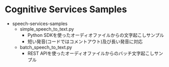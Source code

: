 # Cognitive Services Samples
- speech-services-samples
    - simple_speech_to_text.py
        - Python SDKを使ったオーディオファイルからの文字起こしサンプル
        - 短い発音(コードではコメントアウト)及び長い発音に対応
    - batch_speech_to_text.py
        - REST APIを使ったオーディオファイルからのバッチ文字起こしサンプル